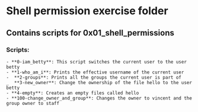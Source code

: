 # Shell permission exercise folder

## Contains scripts for 0x01_shell_permissions

### Scripts:
    - **0-iam_betty**: This script switches the current user to the user betty
    - **1-who_am_i**: Prints the effective username of the current user
    -  **2-groups**: Prints all the groups the current user is part of
    _  **3-new_owner**: Change the ownership of the file hello to the user betty
    - **4-empty**: Creates an empty files called hello
    - **100-change_owner_and_group**: Changes the owner to vincent and the group owner to staff
